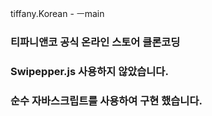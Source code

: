 tiffany.Korean - ㅡmain

### 티파니앤코 공식 온라인 스토어 클론코딩
### Swipepper.js 사용하지 않았습니다.
### 순수 자바스크립트를 사용하여 구현 했습니다.
